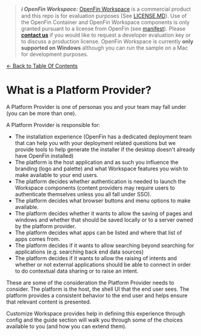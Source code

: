 > **_:information_source: OpenFin Workspace:_** [OpenFin Workspace](https://www.openfin.co/workspace/) is a commercial product and this repo is for evaluation purposes (See [LICENSE.MD](../LICENSE.MD)). Use of the OpenFin Container and OpenFin Workspace components is only granted pursuant to a license from OpenFin (see [manifest](../public/manifest.fin.json)). Please [**contact us**](https://www.openfin.co/workspace/poc/) if you would like to request a developer evaluation key or to discuss a production license.
> OpenFin Workspace is currently **only supported on Windows** although you can run the sample on a Mac for development purposes.

[<- Back to Table Of Contents](../README.md)

# What is a Platform Provider?

A Platform Provider is one of personas you and your team may fall under (you can be more than one).

A Platform Provider is responsible for:

- The installation experience (OpenFin has a dedicated deployment team that can help you with your deployment related questions but we provide tools to help generate the installer if the desktop doesn't already have OpenFin installed)
- The platform is the host application and as such you influence the branding (logo and palette) and what Workspace features you wish to make available to your end users.
- The platform decides whether authentication is needed to launch the Workspace components (content providers may require users to authenticate themselves unless you all fall under SSO).
- The platform decides what browser buttons and menu options to make available.
- The platform decides whether it wants to allow the saving of pages and windows and whether that should be saved locally or to a server owned by the platform provider.
- The platform decides what apps can be listed and where that list of apps comes from.
- The platform decides if it wants to allow searching beyond searching for applications (e.g. searching back end data sources)
- The platform decides if it wants to allow the raising of intents and whether or not external applications should be able to connect in order to do contextual data sharing or to raise an intent.

These are some of the consideration the Platform Provider needs to consider. The platform is the host, the shell UI that the end user sees. The platform provides a consistent behavior to the end user and helps ensure that relevant content is presented.

Customize Workspace provides help in defining this experience through config and the guide section will walk you through some of the choices available to you (and how you can extend them).
